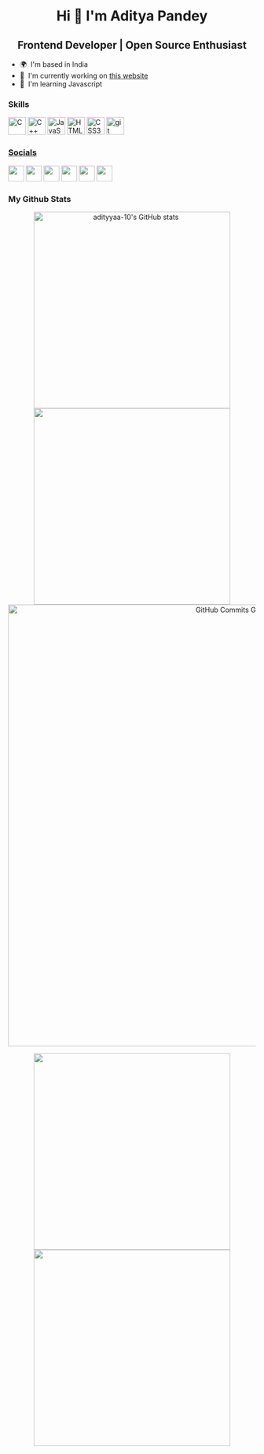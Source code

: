 <h1 align="center">Hi 👋 I'm Aditya Pandey</h1>


<h2 align="center">Frontend Developer | Open Source Enthusiast</h2>


* 🌍  I'm based in India
* 🚀  I'm currently working on [this website](https://naruto-characters-quotes.netlify.app/)
* 🧠  I'm learning Javascript

### Skills

<p align="left">
<a href="https://docs.microsoft.com/en-us/cpp/?view=msvc-170" target="_blank" rel="noreferrer"><img src="https://raw.githubusercontent.com/danielcranney/readme-generator/main/public/icons/skills/c-colored.svg" width="36" height="36" alt="C" /></a>
<a href="https://docs.microsoft.com/en-us/cpp/?view=msvc-170" target="_blank" rel="noreferrer"><img src="https://raw.githubusercontent.com/danielcranney/readme-generator/main/public/icons/skills/cplusplus-colored.svg" width="36" height="36" alt="C++" /></a>
<a href="https://developer.mozilla.org/en-US/docs/Web/JavaScript" target="_blank" rel="noreferrer"><img src="https://raw.githubusercontent.com/danielcranney/readme-generator/main/public/icons/skills/javascript-colored.svg" width="36" height="36" alt="JavaScript" /></a>
<a href="https://developer.mozilla.org/en-US/docs/Glossary/HTML5" target="_blank" rel="noreferrer"><img src="https://raw.githubusercontent.com/danielcranney/readme-generator/main/public/icons/skills/html5-colored.svg" width="36" height="36" alt="HTML5" /></a>
<a href="https://www.w3.org/TR/CSS/#css" target="_blank" rel="noreferrer"><img src="https://raw.githubusercontent.com/danielcranney/readme-generator/main/public/icons/skills/css3-colored.svg" width="36" height="36" alt="CSS3" /></a>
<a href="https://git-scm.com/" target="_blank" rel="noreferrer"> <img src="https://www.vectorlogo.zone/logos/git-scm/git-scm-icon.svg" alt="git" width="36" height="36"/> </a> <a href="https://www.w3.org/html/" target="_blank" rel="noreferrer"> 
</p>



### Socials

<p align="left"> <a href="https://www.dev.to/adityyaa10" target="_blank" rel="noreferrer"><img src="https://raw.githubusercontent.com/danielcranney/readme-generator/main/public/icons/socials/devdotto.svg" width="32" height="32" /></a> <a href="https://www.github.com/adityyaa-10" target="_blank" rel="noreferrer"><img src="https://raw.githubusercontent.com/danielcranney/readme-generator/main/public/icons/socials/github.svg" width="32" height="32" /></a> <a href="http://www.instagram.com/adityyaa_10" target="_blank" rel="noreferrer"><img src="https://raw.githubusercontent.com/danielcranney/readme-generator/main/public/icons/socials/instagram.svg" width="32" height="32" /></a> <a href="https://www.linkedin.com/in/adityyaa10" target="_blank" rel="noreferrer"><img src="https://raw.githubusercontent.com/danielcranney/readme-generator/main/public/icons/socials/linkedin.svg" width="32" height="32" /></a> <a href="https://www.stackoverflow.com/users/19778067" target="_blank" rel="noreferrer"><img src="https://raw.githubusercontent.com/danielcranney/readme-generator/main/public/icons/socials/stackoverflow.svg" width="32" height="32" /></a> <a href="https://www.twitter.com/adityyaa_10" target="_blank" rel="noreferrer"><img src="https://raw.githubusercontent.com/danielcranney/readme-generator/main/public/icons/socials/twitter.svg" width="32" height="32" /></a></p>


### My Github Stats

<p align="center">
<img width="400px" src="https://github-readme-stats.vercel.app/api?username=adityyaa-10&show_icons=true&hide=&count_private=true&title_color=ef4444&text_color=ffffff&icon_color=ef4444&hide_border=true&bg_color=00000000&show_icons=true" alt="adityyaa-10's GitHub stats" />
<img width="400px" src="https://github-readme-streak-stats.herokuapp.com/?user=adityyaa-10&stroke=ffffff&background=00000000&ring=ef4444&fire=ef4444&currStreakNum=ffffff&currStreakLabel=ef4444&sideNums=ffffff&sideLabels=ffffff&dates=ffffff&hide_border=true" /></a>



<img width="900px" src="https://activity-graph.herokuapp.com/graph?username=adityyaa-10&bg_color=00000000&color=ffffff&line=ef4444&point=ffffff&area_color=181824&area=true&hide_border=true&custom_title=GitHub%20Commits%20Graph" alt="GitHub Commits Graph" />



</p> 

<div width="100%" align="center"><a href="https://github.com/adityyaa-10/Quotes-In-Naruto" align="left"><img align="center" width="400px" src="https://github-readme-stats.vercel.app/api/pin/?username=adityyaa-10&repo=Quotes-In-Naruto&title_color=ef4444&text_color=ffffff&icon_color=ef4444&bg_color=00000000&hide_border=true&locale=en" /></a><a href="https://github.com/adityyaa-10/Dummy-Gym-Website" align="right"><img align="center" width="400px" src="https://github-readme-stats.vercel.app/api/pin/?username=adityyaa-10&repo=Dummy-Gym-Website&title_color=ef4444&text_color=ffffff&icon_color=ef4444&bg_color=00000000&hide_border=true&locale=en" /></a></div> 
